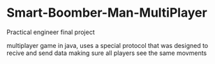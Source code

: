 # Smart-Boomber-Man-MultiPlayer
Practical engineer final project

multiplayer game in java, uses a special protocol that was designed to recive and send data making sure all players see the same movments

